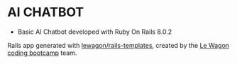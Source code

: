 # AI CHATBOT

* Basic AI Chatbot developed with Ruby On Rails 8.0.2


Rails app generated with [lewagon/rails-templates](https://github.com/lewagon/rails-templates), created by the [Le Wagon coding bootcamp](https://www.lewagon.com) team.
